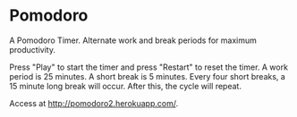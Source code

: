 # Pomodoro
A Pomodoro Timer. Alternate work and break periods for maximum productivity.

Press "Play" to start the timer and press "Restart" to reset the timer.
A work period is 25 minutes. A short break is 5 minutes. Every four short breaks, a 15 minute long break will occur. After this, the cycle will repeat.

Access at http://pomodoro2.herokuapp.com/.
